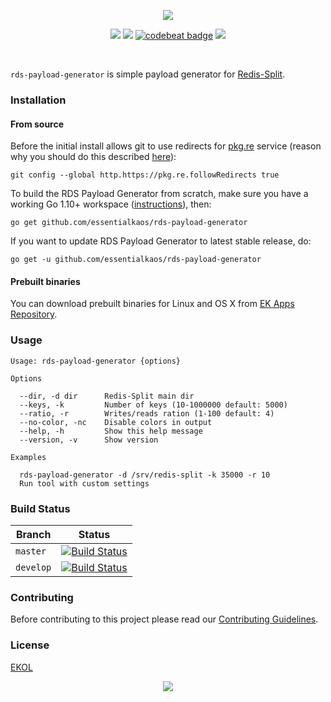 <p align="center"><a href="#readme"><img src="https://gh.kaos.st/rds-payload-generator.svg"/></a></p>

<p align="center">
  <a href="https://travis-ci.com/essentialkaos/rds-payload-generator"><img src="https://travis-ci.com/essentialkaos/rds-payload-generator.svg"></a>
  <a href="https://goreportcard.com/report/github.com/essentialkaos/rds-payload-generator"><img src="https://goreportcard.com/badge/github.com/essentialkaos/rds-payload-generator"></a>
  <a href="https://codebeat.co/projects/github-com-essentialkaos-rds-payload-generator-master"><img alt="codebeat badge" src="https://codebeat.co/badges/ddab93a0-a00f-4922-8430-09106383ddba" /></a>
  <a href="https://essentialkaos.com/ekol"><img src="https://gh.kaos.st/ekol.svg"></a>
</p>

<br/>

`rds-payload-generator` is simple payload generator for [Redis-Split](https://github.com/essentialkaos/rds).

### Installation

#### From source

Before the initial install allows git to use redirects for [pkg.re](https://github.com/essentialkaos/pkgre) service (reason why you should do this described [here](https://github.com/essentialkaos/pkgre#git-support)):

```
git config --global http.https://pkg.re.followRedirects true
```

To build the RDS Payload Generator from scratch, make sure you have a working Go 1.10+ workspace ([instructions](https://golang.org/doc/install)), then:

```
go get github.com/essentialkaos/rds-payload-generator
```

If you want to update RDS Payload Generator to latest stable release, do:

```
go get -u github.com/essentialkaos/rds-payload-generator
```

#### Prebuilt binaries

You can download prebuilt binaries for Linux and OS X from [EK Apps Repository](https://apps.kaos.st/rds-payload-generator/latest).

### Usage

```
Usage: rds-payload-generator {options}

Options

  --dir, -d dir      Redis-Split main dir
  --keys, -k         Number of keys (10-1000000 default: 5000)
  --ratio, -r        Writes/reads ration (1-100 default: 4)
  --no-color, -nc    Disable colors in output
  --help, -h         Show this help message
  --version, -v      Show version

Examples

  rds-payload-generator -d /srv/redis-split -k 35000 -r 10
  Run tool with custom settings

```

### Build Status

| Branch | Status |
|------------|--------|
| `master` | [![Build Status](https://travis-ci.com/essentialkaos/rds-payload-generator.svg?branch=master)](https://travis-ci.com/essentialkaos/rds-payload-generator) |
| `develop` | [![Build Status](https://travis-ci.com/essentialkaos/rds-payload-generator.svg?branch=develop)](https://travis-ci.com/essentialkaos/rds-payload-generator) |

### Contributing

Before contributing to this project please read our [Contributing Guidelines](https://github.com/essentialkaos/contributing-guidelines#contributing-guidelines).

### License

[EKOL](https://essentialkaos.com/ekol)

<p align="center"><a href="https://essentialkaos.com"><img src="https://gh.kaos.st/ekgh.svg"/></a></p>
